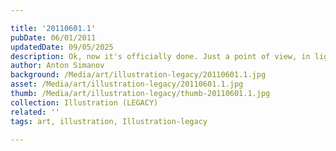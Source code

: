 ```yaml
---

title: '20110601.1'
pubDate: 06/01/2011
updatedDate: 09/05/2025
description: Ok, now it's officially done. Just a point of view, in light of of the "wonderful" G20 summit. All vector, texture is Photoshop.
author: Anton Simanov
background: /Media/art/illustration-legacy/20110601.1.jpg
asset: /Media/art/illustration-legacy/20110601.1.jpg
thumb: /Media/art/illustration-legacy/thumb-20110601.1.jpg
collection: Illustration (LEGACY)
related: ''
tags: art, illustration, Illustration-legacy

---
```


